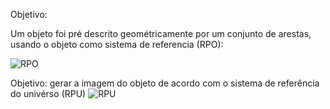 Objetivo: 

Um objeto foi pré descrito geométricamente por um conjunto de arestas, 
usando o objeto como sistema de referencia (RPO):

![RPO](https://user-images.githubusercontent.com/86981064/233833172-5ddd82fc-f9e1-4737-a058-ab95614fd2f2.png)



Objetivo: 
gerar a imagem do objeto de acordo com o sistema de referência do univérso (RPU)
![RPU](https://user-images.githubusercontent.com/86981064/233833177-d9848361-0630-466e-8cd5-ce2e68a55eec.png)
